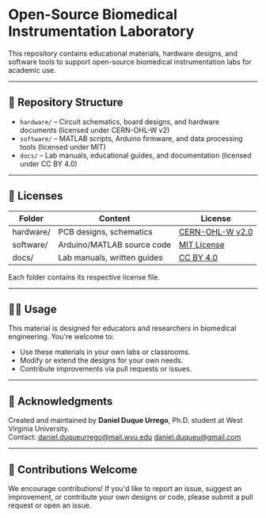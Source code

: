 # Open-Source Biomedical Instrumentation Laboratory

This repository contains educational materials, hardware designs, and software tools to support open-source biomedical instrumentation labs for academic use.

---

## 📂 Repository Structure

- `hardware/` – Circuit schematics, board designs, and hardware documents (licensed under CERN-OHL-W v2)
- `software/` – MATLAB scripts, Arduino firmware, and data processing tools (licensed under MIT)
- `docs/` – Lab manuals, educational guides, and documentation (licensed under CC BY 4.0)

---

## 🔐 Licenses

| Folder     | Content                            | License                          |
|------------|------------------------------------|----------------------------------|
| hardware/  | PCB designs, schematics            | [CERN-OHL-W v2.0](https://ohwr.org/project/cernohl/wikis/Documents/CERN-OHL-version-2) |
| software/  | Arduino/MATLAB source code         | [MIT License](https://opensource.org/licenses/MIT) |
| docs/      | Lab manuals, written guides        | [CC BY 4.0](https://creativecommons.org/licenses/by/4.0/) |

Each folder contains its respective license file.

---

## 👨‍🏫 Usage

This material is designed for educators and researchers in biomedical engineering. You're welcome to:
- Use these materials in your own labs or classrooms.
- Modify or extend the designs for your own needs.
- Contribute improvements via pull requests or issues.

---

## 🙏 Acknowledgments

Created and maintained by **Daniel Duque Urrego**, Ph.D. student at West Virginia University.  
Contact:  daniel.duqueurrego@mail.wvu.edu
          daniel.duqueu@gmail.com

---

## 💬 Contributions Welcome

We encourage contributions! If you'd like to report an issue, suggest an improvement, or contribute your own designs or code, please submit a pull request or open an issue.
